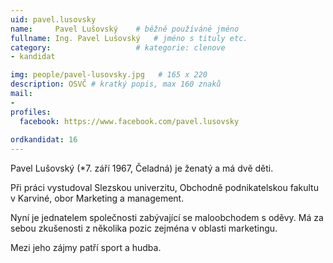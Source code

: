 ```yaml
---
uid: pavel.lusovsky
name:     Pavel Lušovský  	# běžně používáné jméno
fullname: Ing. Pavel Lušovský  	# jméno s tituly etc.
category:                   # kategorie: clenove
- kandidat

img: people/pavel-lusovsky.jpg   # 165 x 220
description: OSVČ # kratký popis, max 160 znaků
mail:
- 
profiles:
  facebook: https://www.facebook.com/pavel.lusovsky
  
ordkandidat: 16
---
```

Pavel Lušovský (*7. září 1967, Čeladná) je ženatý a má dvě děti. 

Při práci vystudoval Slezskou univerzitu, Obchodně podnikatelskou fakultu v Karviné, obor Marketing a management.

Nyní je jednatelem společnosti zabývající se maloobchodem s oděvy. Má za sebou zkušenosti z několika pozic zejména v oblasti marketingu.

Mezi jeho zájmy patří sport a hudba.
